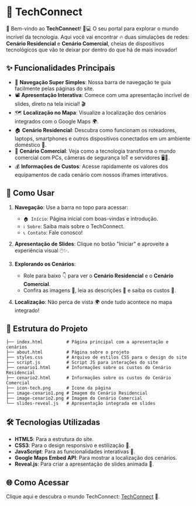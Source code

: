 
# 🚀 TechConnect

🎉 Bem-vindo ao **TechConnect**! 🚪💻 O seu portal para explorar o mundo incrível da tecnologia. Aqui você vai encontrar 🔥 duas simulações de redes: **Cenário Residencial** e **Cenário Comercial**, cheias de dispositivos tecnológicos que vão te deixar por dentro do que há de mais inovador!

## ✨ Funcionalidades Principais

- 🧭 **Navegação Super Simples**: Nossa barra de navegação te guia facilmente pelas páginas do site.
- 📽️ **Apresentação Interativa**: Comece com uma apresentação incrível de slides, direto na tela inicial! 🎬
- 🗺️ **Localização no Mapa**: Visualize a localização dos cenários integrados com o Google Maps 🌍.
- 🏠 **Cenário Residencial**: Descubra como funcionam os roteadores, laptops, smartphones e outros dispositivos conectados em um ambiente doméstico 🏡.
- 🏢 **Cenário Comercial**: Veja como a tecnologia transforma o mundo comercial com PCs, câmeras de segurança IoT e servidores 🖥️📡.
- 💰 **Informações de Custos**: Acesse rapidamente os valores dos equipamentos de cada cenário com nossos iframes interativos.

## 👀 Como Usar

1. **Navegação**: Use a barra no topo para acessar:
   - `🏠 Início`: Página inicial com boas-vindas e introdução.
   - `ℹ️ Sobre`: Saiba mais sobre o TechConnect.
   - `📞 Contato`: Fale conosco!

2. **Apresentação de Slides**: Clique no botão "Iniciar" e aproveite a experiência visual 🖱️✨.

3. **Explorando os Cenários**:
   - Role para baixo 👇 para ver o **Cenário Residencial** e o **Cenário Comercial**.
   - Confira as imagens 📸, leia as descrições 📑 e saiba os custos 💸.

4. **Localização**: Não perca de vista 🌍 onde tudo acontece no mapa integrado!

## 📂 Estrutura do Projeto

```
├── index.html         # Página principal com a apresentação e cenários
├── about.html         # Página sobre o projeto
├── styles.css         # Arquivo de estilos CSS para o design do site
├── script.js          # Script JS para interações do site
├── cenario1.html      # Informações sobre os custos do Cenário Residencial
├── cenario2.html      # Informações sobre os custos do Cenário Comercial
├── icon-tech.png      # Ícone da página
├── image-cenario1.png # Imagem do Cenário Residencial
├── image-cenario2.png # Imagem do Cenário Comercial
└── slides-reveal.js   # Apresentação integrada em slides
```

## 🛠️ Tecnologias Utilizadas

- **HTML5**: Para a estrutura do site.
- **CSS3**: Para o design responsivo e estilização 🎨.
- **JavaScript**: Para as funcionalidades interativas 📲.
- **Google Maps Embed API**: Para mostrar a localização dos cenários.
- **Reveal.js**: Para criar a apresentação de slides animada 🎥.

## 🌐 Como Acessar

Clique aqui e descubra o mundo TechConnect: [TechConnect](https://redes-techconnect.vercel.app/) 🌟.

